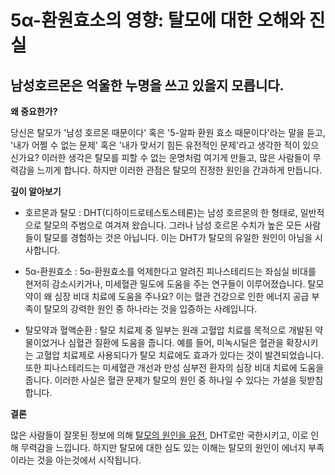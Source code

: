 ﻿

# 5α-환원효소의 영향: 탈모에 대한 오해와 진실

## 남성호르몬은 억울한 누명을 쓰고 있을지 모릅니다.

**왜 중요한가?** 

당신은 탈모가 '남성 호르몬 때문이다' 혹은 '5-알파 환원 효소 때문이다'라는 말을 듣고, '내가 어쩔 수 없는 문제' 혹은 '내가 맞서기 힘든 유전적인 문제'라고 생각한 적이 있으신가요? 이러한 생각은 탈모를 피할 수 없는 운명처럼 여기게 만들고, 많은 사람들이 무력감을 느끼게 합니다. 하지만 이러한 관점은 탈모의 진정한 원인을 간과하게 만듭니다. 

**깊이 알아보기** 
- 호르몬과 탈모 : DHT(디하이드로테스토스테론)는 남성 호르몬의 한 형태로, 일반적으로 탈모의 주범으로 여겨져 왔습니다. 그러나 남성 호르몬 수치가 높은 모든 사람들이 탈모를 경험하는 것은 아닙니다. 이는 DHT가 탈모의 유일한 원인이 아님을 시사합니다. 

- 5α-환원효소 : 5α-환원효소를 억제한다고 알려진 피나스테리드는 좌심실 비대를 현저히 감소시키거나, 미세혈관 밀도에 도움을 주는 연구들이 이루어졌습니다. 탈모약이 왜 심장 비대 치료에 도움을 주나요? 이는 혈관 건강으로 인한 에너지 공급 부족이 탈모의 강력한 원인 중 하나라는 것을 입증하는 사례입니다. 

- 탈모약과 혈액순환 : 탈모 치료제 중 일부는 원래 고혈압 치료를 목적으로 개발된 약물이었거나 심혈관 질환에 도움을 줍니다. 예를 들어, 미녹시딜은 혈관을 확장시키는 고혈압 치료제로 사용되다가 탈모 치료에도 효과가 있다는 것이 발견되었습니다. 또한 피나스테리드는 미세혈관 개선과 만성 심부전 환자의 심장 비대 치료에 도움을 줍니다. 이러한 사실은 혈관 문제가 탈모의 원인 중 하나일 수 있다는 가설을 뒷받침합니다. 

**결론** 

 많은 사람들이 잘못된 정보에 의해 [탈모의 원인을 유전](https://frontier-chronoway1.vercel.app/kr/m03/m0301), DHT로만 국한시키고, 이로 인해 무력감을 느낍니다. 하지만 탈모에 대한 심도 있는 이해는 탈모의 원인이 에너지 부족이라는 것을 아는것에서 시작됩니다. 
<!--stackedit_data:
eyJoaXN0b3J5IjpbLTE4MzM3NzczMTddfQ==
-->